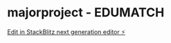 # majorproject - EDUMATCH

[Edit in StackBlitz next generation editor ⚡️](https://stackblitz.com/~/github.com/sharvaninalla1/majorproject)
